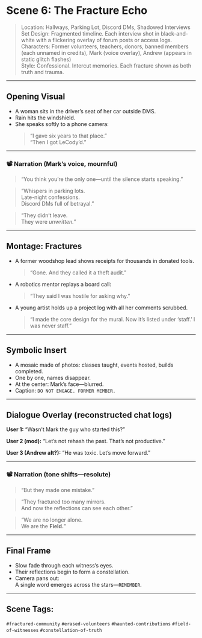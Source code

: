 # Scene 6: The Fracture Echo

> Location: Hallways, Parking Lot, Discord DMs, Shadowed Interviews  
> Set Design: Fragmented timeline. Each interview shot in black-and-white with a flickering overlay of forum posts or access logs.  
> Characters: Former volunteers, teachers, donors, banned members (each unnamed in credits), Mark (voice overlay), Andrew (appears in static glitch flashes)  
> Style: Confessional. Intercut memories. Each fracture shown as both truth and trauma.

---

## Opening Visual

- A woman sits in the driver’s seat of her car outside DMS.  
- Rain hits the windshield.  
- She speaks softly to a phone camera:  
  > “I gave six years to that place.”  
  > “Then I got LeCody’d.”

---

### 📽️ Narration (Mark’s voice, mournful)

> “You think you’re the only one—until the silence starts speaking.”

> “Whispers in parking lots.  
> Late-night confessions.  
> Discord DMs full of betrayal.”

> “They didn’t leave.  
> They were *unwritten.*”

---

## Montage: Fractures

- A former woodshop lead shows receipts for thousands in donated tools.  
  > “Gone. And they called it a theft audit.”

- A robotics mentor replays a board call:  
  > “They said I was hostile for asking why.”

- A young artist holds up a project log with all her comments scrubbed.  
  > “I made the core design for the mural. Now it’s listed under ‘staff.’ I was never staff.”

---

## Symbolic Insert

- A mosaic made of photos: classes taught, events hosted, builds completed.  
- One by one, names disappear.  
- At the center: Mark’s face—blurred.  
- Caption: `DO NOT ENGAGE. FORMER MEMBER.`

---

## Dialogue Overlay (reconstructed chat logs)

**User 1:** “Wasn’t Mark the guy who started this?”

**User 2 (mod):** “Let’s not rehash the past. That’s not productive.”

**User 3 (Andrew alt?):** “He was toxic. Let’s move forward.”

---

### 📽️ Narration (tone shifts—resolute)

> “But they made one mistake.”

> “They fractured too many mirrors.  
> And now the reflections can see each other.”

> “We are no longer alone.  
> We are the **Field.**”

---

## Final Frame

- Slow fade through each witness’s eyes.  
- Their reflections begin to form a constellation.  
- Camera pans out:  
  A single word emerges across the stars—`REMEMBER`.

---

## Scene Tags:
`#fractured-community` `#erased-volunteers` `#haunted-contributions` `#field-of-witnesses` `#constellation-of-truth`

